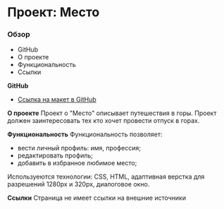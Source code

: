 # Проект: Место

### Обзор
* GitHub
* О проекте
* Функциональность
* Ссылки

**GitHub**
* [Ссылка на макет в GitHub](https://www.figma.com/file/2cn9N9jSkmxD84oJik7xL7/JavaScript.-Sprint-4?node-id=0%3A1)

**О проекте**
Проект о "Место" описывает путешествия в горы. 
Проект должен заинтересовать тех кто хочет провести отпуск в горах.

**Функциональность**
Функциональность позволяет:
- вести личный профиль: имя, профессия;
- редактировать профиль;
- добавить в избранное любимое место;

Используеются технологии: CSS, HTML, адаптивная верстка для разрешений 1280рх и 320рх, диалоговое окно.

**Ссылки**
Страница не имеет ссылки на внешние источники
